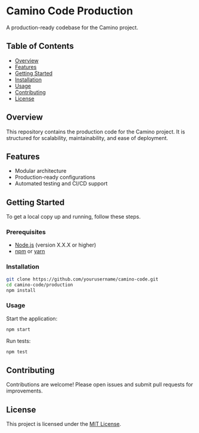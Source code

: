 # Camino Code Production

A production-ready codebase for the Camino project.

## Table of Contents

- [Overview](#overview)
- [Features](#features)
- [Getting Started](#getting-started)
- [Installation](#installation)
- [Usage](#usage)
- [Contributing](#contributing)
- [License](#license)

## Overview

This repository contains the production code for the Camino project. It is structured for scalability, maintainability, and ease of deployment.

## Features

- Modular architecture
- Production-ready configurations
- Automated testing and CI/CD support

## Getting Started

To get a local copy up and running, follow these steps.

### Prerequisites

- [Node.js](https://nodejs.org/) (version X.X.X or higher)
- [npm](https://www.npmjs.com/) or [yarn](https://yarnpkg.com/)

### Installation

```bash
git clone https://github.com/yourusername/camino-code.git
cd camino-code/production
npm install
```

### Usage

Start the application:

```bash
npm start
```

Run tests:

```bash
npm test
```

## Contributing

Contributions are welcome! Please open issues and submit pull requests for improvements.

## License

This project is licensed under the [MIT License](LICENSE).